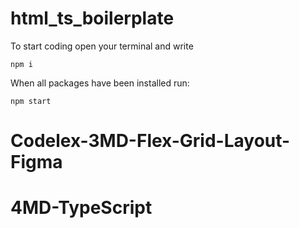 # html_ts_boilerplate
To start coding open your terminal and write
```
npm i
```

When all packages have been installed run:
```
npm start
```
# Codelex-3MD-Flex-Grid-Layout-Figma
# 4MD-TypeScript
